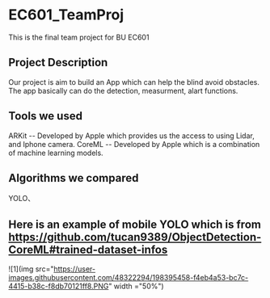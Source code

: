 # EC601_TeamProj
This is the final team project for BU EC601

## Project Description
Our project is aim to build an App which can help the blind avoid obstacles.
The app basically can do the detection, measurment, alart functions.

## Tools we used
ARKit -- Developed by Apple which provides us the access to using Lidar, and Iphone camera.
CoreML -- Developed by Apple which is a combination of machine learning models.

## Algorithms we compared
YOLO、


## Here is an example of mobile YOLO which is from https://github.com/tucan9389/ObjectDetection-CoreML#trained-dataset-infos

![1](img src="https://user-images.githubusercontent.com/48322294/198395458-f4eb4a53-bc7c-4415-b38c-f8db70121ff8.PNG" width ="50%")
